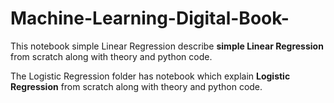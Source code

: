 # Machine-Learning-Digital-Book-
This notebook  simple Linear Regression describe **simple Linear Regression** from scratch along with theory and python code.

The Logistic Regression folder has notebook which explain **Logistic Regression** from scratch along with theory and python code.

